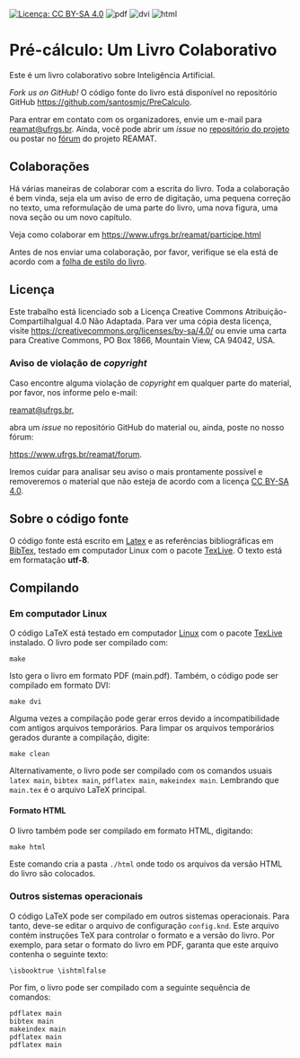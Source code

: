  [![Licença: CC BY-SA 4.0](https://img.shields.io/badge/License-CC%20BY--SA%204.0-lightgrey.svg)](https://creativecommons.org/licenses/by-sa/4.0/)
![pdf](https://github.com/he7d3r/PreCalculo/workflows/pdf/badge.svg)
![dvi](https://github.com/he7d3r/PreCalculo/workflows/dvi/badge.svg)
![html](https://github.com/he7d3r/PreCalculo/workflows/html/badge.svg)
# Pré-cálculo: Um Livro Colaborativo

Este é um livro colaborativo sobre Inteligência Artificial.

_Fork us on GitHub!_ O código fonte do livro está disponível no repositório GitHub <https://github.com/santosmjc/PreCalculo>.

Para entrar em contato com os organizadores, envie um e-mail para reamat@ufrgs.br. Ainda, você pode abrir um _issue_ no [repositório do projeto](https://github.com/reamat/PreCalculo) ou postar no [fórum](https://www.ufrgs.br/reamat/forum.html) do projeto REAMAT.

## Colaborações

Há várias maneiras de colaborar com a escrita do livro. Toda a colaboração é bem vinda, seja ela um aviso de erro de digitação, uma pequena correção no texto, uma reformulação de uma parte do livro, uma nova figura, uma nova seção ou um novo capítulo.

Veja como colaborar em <https://www.ufrgs.br/reamat/participe.html>

Antes de nos enviar uma colaboração, por favor, verifique se ela está de acordo com a [folha de estilo do livro](https://github.com/reamat/Docs/blob/master/livro/FOLHA_DE_ESTILO.md).

## Licença

Este trabalho está licenciado sob a Licença Creative Commons Atribuição-CompartilhaIgual 4.0 Não Adaptada. Para ver uma cópia desta licença, visite <https://creativecommons.org/licenses/by-sa/4.0/> ou envie uma carta para Creative Commons, PO Box 1866, Mountain View, CA 94042, USA.

### Aviso de violação de _copyright_

Caso encontre alguma violação de _copyright_ em qualquer parte do material, por favor, nos informe pelo e-mail:

reamat@ufrgs.br,

abra um _issue_ no repositório GitHub do material ou, ainda, poste no nosso fórum:

https://www.ufrgs.br/reamat/forum.

Iremos cuidar para analisar seu aviso o mais prontamente possível e removeremos o material que não esteja de acordo com a licença [CC BY-SA 4.0](https://creativecommons.org/licenses/by-sa/4.0/).


## Sobre o código fonte

O código fonte está escrito em [Latex](https://latex-project.org/) e as referências bibliográficas em [BibTex](http://www.bibtex.org/), testado em computador Linux com o pacote [TexLive](http://www.tug.org/texlive/). O texto está em formatação **utf-8**.

## Compilando

### Em computador Linux

O código LaTeX está testado em computador [Linux](https://pt.wikipedia.org/wiki/Linux) com o pacote [TexLive](https://www.tug.org/texlive/) instalado. O livro pode ser compilado com:

    make

Isto gera o livro em formato PDF (main.pdf). Também, o código pode ser compilado em formato DVI:

    make dvi

Alguma vezes a compilação pode gerar erros devido a incompatibilidade com antigos arquivos temporários. Para limpar os arquivos temporários gerados durante a compilação, digite:

    make clean

Alternativamente, o livro pode ser compilado com os comandos usuais `latex main`, `bibtex main`, `pdflatex main`, `makeindex main`. Lembrando que `main.tex` é o arquivo LaTeX principal.

#### Formato HTML

O livro também pode ser compilado em formato HTML, digitando:

    make html

Este comando cria a pasta `./html` onde todo os arquivos da versão HTML do livro são colocados.

### Outros sistemas operacionais

O código LaTeX pode ser compilado em outros sistemas operacionais. Para tanto, deve-se editar o arquivo de configuração `config.knd`. Este arquivo contém instruções TeX para controlar o formato e a versão do livro. Por exemplo, para setar o formato do livro em PDF, garanta que este arquivo contenha o seguinte texto:

    \isbooktrue \ishtmlfalse

Por fim, o livro pode ser compilado com a seguinte sequência de comandos:

    pdflatex main
    bibtex main
    makeindex main
    pdflatex main
    pdflatex main
